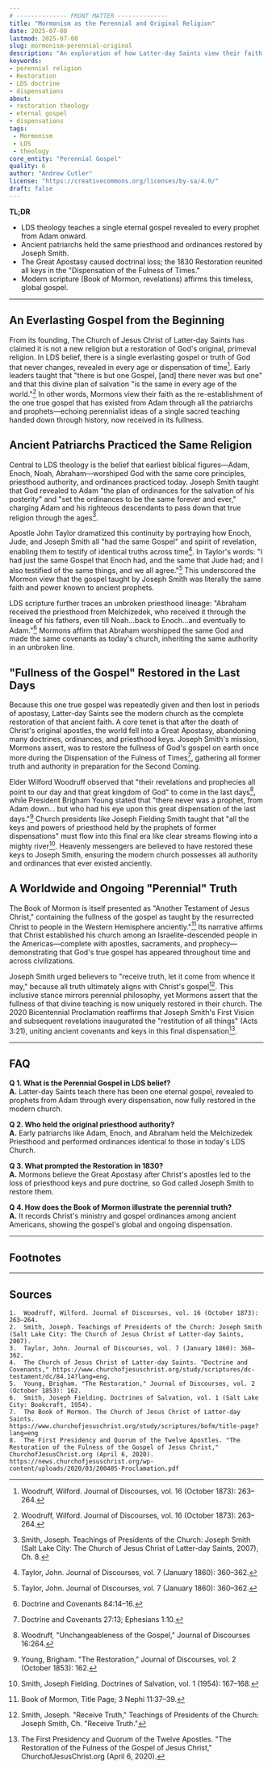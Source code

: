 ```yaml
---
# -------------- FRONT MATTER --------------
title: "Mormonism as the Perennial and Original Religion"
date: 2025-07-08
lastmod: 2025-07-08
slug: mormonism-perennial-original
description: "An exploration of how Latter-day Saints view their faith as the restoration of God's original gospel across all dispensations."
keywords:
- perennial religion
- Restoration
- LDS doctrine
- dispensations
about:
- restoration theology
- eternal gospel
- dispensations
tags:
 - Mormonism
 - LDS
 - theology
core_entity: "Perennial Gospel"
quality: 6
author: "Andrew Cutler"
license: "https://creativecommons.org/licenses/by-sa/4.0/"
draft: false
---
```


**TL;DR**  <!-- ≤ 100 words, 3-7 bullets -->

- LDS theology teaches a single eternal gospel revealed to every prophet from Adam onward.
- Ancient patriarchs held the same priesthood and ordinances restored by Joseph Smith.
- The Great Apostasy caused doctrinal loss; the 1830 Restoration reunited all keys in the "Dispensation of the Fulness of Times."
- Modern scripture (Book of Mormon, revelations) affirms this timeless, global gospel.

---

## An Everlasting Gospel from the Beginning

From its founding, The Church of Jesus Christ of Latter-day Saints has claimed it is not a new religion but a restoration of God's original, primeval religion. In LDS belief, there is a single everlasting gospel or truth of God that never changes, revealed in every age or dispensation of time[^1]. Early leaders taught that "there is but one Gospel, [and] there never was but one" and that this divine plan of salvation "is the same in every age of the world."[^1] In other words, Mormons view their faith as the re-establishment of the one true gospel that has existed from Adam through all the patriarchs and prophets—echoing perennialist ideas of a single sacred teaching handed down through history, now received in its fullness.

## Ancient Patriarchs Practiced the Same Religion

Central to LDS theology is the belief that earliest biblical figures—Adam, Enoch, Noah, Abraham—worshiped God with the same core principles, priesthood authority, and ordinances practiced today. Joseph Smith taught that God revealed to Adam "the plan of ordinances for the salvation of his posterity" and "set the ordinances to be the same forever and ever," charging Adam and his righteous descendants to pass down that true religion through the ages[^2].

Apostle John Taylor dramatized this continuity by portraying how Enoch, Jude, and Joseph Smith all "had the same Gospel" and spirit of revelation, enabling them to testify of identical truths across time[^3]. In Taylor's words: "I had just the same Gospel that Enoch had, and the same that Jude had; and I also testified of the same things, and we all agree."[^3] This underscored the Mormon view that the gospel taught by Joseph Smith was literally the same faith and power known to ancient prophets.

LDS scripture further traces an unbroken priesthood lineage: "Abraham received the priesthood from Melchizedek, who received it through the lineage of his fathers, even till Noah…back to Enoch…and eventually to Adam."[^4] Mormons affirm that Abraham worshipped the same God and made the same covenants as today's church, inheriting the same authority in an unbroken line.

## "Fullness of the Gospel" Restored in the Last Days

Because this one true gospel was repeatedly given and then lost in periods of apostasy, Latter-day Saints see the modern church as the complete restoration of that ancient faith. A core tenet is that after the death of Christ's original apostles, the world fell into a Great Apostasy, abandoning many doctrines, ordinances, and priesthood keys. Joseph Smith's mission, Mormons assert, was to restore the fullness of God's gospel on earth once more during the Dispensation of the Fulness of Times[^5], gathering all former truth and authority in preparation for the Second Coming.

Elder Wilford Woodruff observed that "their revelations and prophecies all point to our day and that great kingdom of God" to come in the last days[^6], while President Brigham Young stated that "there never was a prophet, from Adam down… but who had his eye upon this great dispensation of the last days."[^7] Church presidents like Joseph Fielding Smith taught that "all the keys and powers of priesthood held by the prophets of former dispensations" must flow into this final era like clear streams flowing into a mighty river[^8]. Heavenly messengers are believed to have restored these keys to Joseph Smith, ensuring the modern church possesses all authority and ordinances that ever existed anciently.

## A Worldwide and Ongoing "Perennial" Truth

The Book of Mormon is itself presented as "Another Testament of Jesus Christ," containing the fullness of the gospel as taught by the resurrected Christ to people in the Western Hemisphere anciently."[^9] Its narrative affirms that Christ established his church among an Israelite-descended people in the Americas—complete with apostles, sacraments, and prophecy—demonstrating that God's true gospel has appeared throughout time and across civilizations.

Joseph Smith urged believers to "receive truth, let it come from whence it may," because all truth ultimately aligns with Christ's gospel[^10]. This inclusive stance mirrors perennial philosophy, yet Mormons assert that the fullness of that divine teaching is now uniquely restored in their church. The 2020 Bicentennial Proclamation reaffirms that Joseph Smith's First Vision and subsequent revelations inaugurated the "restitution of all things" (Acts 3:21), uniting ancient covenants and keys in this final dispensation[^11].

---

## FAQ <!-- retains FAQPage schema support. Produce 2–5 Q-A pairs. -->

**Q 1. What is the Perennial Gospel in LDS belief?**  
**A.** Latter-day Saints teach there has been one eternal gospel, revealed to prophets from Adam through every dispensation, now fully restored in the modern church.

**Q 2. Who held the original priesthood authority?**  
**A.** Early patriarchs like Adam, Enoch, and Abraham held the Melchizedek Priesthood and performed ordinances identical to those in today's LDS Church.

**Q 3. What prompted the Restoration in 1830?**  
**A.** Mormons believe the Great Apostasy after Christ's apostles led to the loss of priesthood keys and pure doctrine, so God called Joseph Smith to restore them.

**Q 4. How does the Book of Mormon illustrate the perennial truth?**  
**A.** It records Christ's ministry and gospel ordinances among ancient Americans, showing the gospel's global and ongoing dispensation.

---

## Footnotes

[^1]: Woodruff, Wilford. Journal of Discourses, vol. 16 (October 1873): 263–264.
[^2]: Smith, Joseph. Teachings of Presidents of the Church: Joseph Smith (Salt Lake City: The Church of Jesus Christ of Latter-day Saints, 2007), Ch. 8.
[^3]: Taylor, John. Journal of Discourses, vol. 7 (January 1860): 360–362.
[^4]: Doctrine and Covenants 84:14–16.
[^5]: Doctrine and Covenants 27:13; Ephesians 1:10.
[^6]: Woodruff, "Unchangeableness of the Gospel," Journal of Discourses 16:264.
[^7]: Young, Brigham. "The Restoration," Journal of Discourses, vol. 2 (October 1853): 162.
[^8]: Smith, Joseph Fielding. Doctrines of Salvation, vol. 1 (1954): 167–168.
[^9]: Book of Mormon, Title Page; 3 Nephi 11:37–39.
[^10]: Smith, Joseph. "Receive Truth," Teachings of Presidents of the Church: Joseph Smith, Ch. "Receive Truth."
[^11]: The First Presidency and Quorum of the Twelve Apostles. "The Restoration of the Fulness of the Gospel of Jesus Christ," ChurchofJesusChrist.org (April 6, 2020).

---

## Sources
	1.	Woodruff, Wilford. Journal of Discourses, vol. 16 (October 1873): 263–264.
	2.	Smith, Joseph. Teachings of Presidents of the Church: Joseph Smith (Salt Lake City: The Church of Jesus Christ of Latter-day Saints, 2007).
	3.	Taylor, John. Journal of Discourses, vol. 7 (January 1860): 360–362.
	4.	The Church of Jesus Christ of Latter-day Saints. "Doctrine and Covenants," https://www.churchofjesuschrist.org/study/scriptures/dc-testament/dc/84.14?lang=eng.
	5.	Young, Brigham. "The Restoration," Journal of Discourses, vol. 2 (October 1853): 162.
	6.	Smith, Joseph Fielding. Doctrines of Salvation, vol. 1 (Salt Lake City: Bookcraft, 1954).
	7.	The Book of Mormon. The Church of Jesus Christ of Latter-day Saints. https://www.churchofjesuschrist.org/study/scriptures/bofm/title-page?lang=eng
	8.	The First Presidency and Quorum of the Twelve Apostles. "The Restoration of the Fulness of the Gospel of Jesus Christ," ChurchofJesusChrist.org (April 6, 2020). https://news.churchofjesuschrist.org/wp-content/uploads/2020/03/200405-Proclamation.pdf